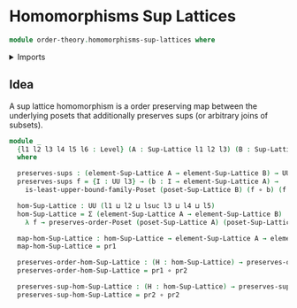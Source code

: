 # Homomorphisms Sup Lattices

```agda
module order-theory.homomorphisms-sup-lattices where
```

<details><summary>Imports</summary>

```agda
open import foundation.cartesian-product-types
open import foundation.dependent-pair-types
open import foundation.functions
open import foundation.universe-levels

open import order-theory.least-upper-bounds-posets
open import order-theory.order-preserving-maps-posets
open import order-theory.sup-lattices
```

</details>

## Idea

A sup lattice homomorphism is a order preserving map between the underlying
posets that additionally preserves sups (or arbitrary joins of subsets).

```agda
module _
  {l1 l2 l3 l4 l5 l6 : Level} (A : Sup-Lattice l1 l2 l3) (B : Sup-Lattice l4 l5 l6)
  where

  preserves-sups : (element-Sup-Lattice A → element-Sup-Lattice B) → UU (l1 ⊔ lsuc l3 ⊔ l4 ⊔ l5)
  preserves-sups f = {I : UU l3} → (b : I → element-Sup-Lattice A) →
    is-least-upper-bound-family-Poset (poset-Sup-Lattice B) (f ∘ b) (f (sup-Sup-Lattice A I b))

  hom-Sup-Lattice : UU (l1 ⊔ l2 ⊔ lsuc l3 ⊔ l4 ⊔ l5)
  hom-Sup-Lattice = Σ (element-Sup-Lattice A → element-Sup-Lattice B)
    λ f → preserves-order-Poset (poset-Sup-Lattice A) (poset-Sup-Lattice B) f × preserves-sups f

  map-hom-Sup-Lattice : hom-Sup-Lattice → element-Sup-Lattice A → element-Sup-Lattice B
  map-hom-Sup-Lattice = pr1

  preserves-order-hom-Sup-Lattice : (H : hom-Sup-Lattice) → preserves-order-Poset (poset-Sup-Lattice A) (poset-Sup-Lattice B) (map-hom-Sup-Lattice H)
  preserves-order-hom-Sup-Lattice = pr1 ∘ pr2

  preserves-sup-hom-Sup-Lattice : (H : hom-Sup-Lattice) → preserves-sups (map-hom-Sup-Lattice H)
  preserves-sup-hom-Sup-Lattice = pr2 ∘ pr2
```
